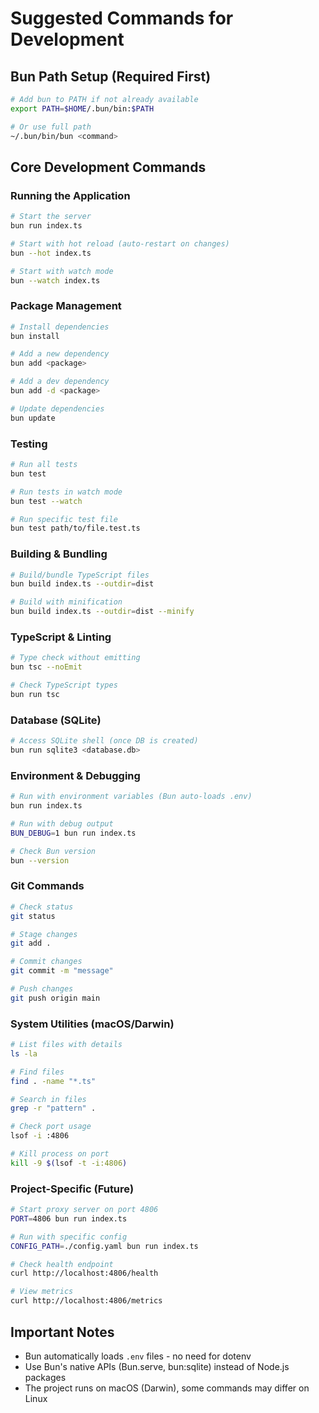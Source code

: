 # Suggested Commands for Development

## Bun Path Setup (Required First)

```bash
# Add bun to PATH if not already available
export PATH=$HOME/.bun/bin:$PATH

# Or use full path
~/.bun/bin/bun <command>
```

## Core Development Commands

### Running the Application

```bash
# Start the server
bun run index.ts

# Start with hot reload (auto-restart on changes)
bun --hot index.ts

# Start with watch mode
bun --watch index.ts
```

### Package Management

```bash
# Install dependencies
bun install

# Add a new dependency
bun add <package>

# Add a dev dependency
bun add -d <package>

# Update dependencies
bun update
```

### Testing

```bash
# Run all tests
bun test

# Run tests in watch mode
bun test --watch

# Run specific test file
bun test path/to/file.test.ts
```

### Building & Bundling

```bash
# Build/bundle TypeScript files
bun build index.ts --outdir=dist

# Build with minification
bun build index.ts --outdir=dist --minify
```

### TypeScript & Linting

```bash
# Type check without emitting
bun tsc --noEmit

# Check TypeScript types
bun run tsc
```

### Database (SQLite)

```bash
# Access SQLite shell (once DB is created)
bun run sqlite3 <database.db>
```

### Environment & Debugging

```bash
# Run with environment variables (Bun auto-loads .env)
bun run index.ts

# Run with debug output
BUN_DEBUG=1 bun run index.ts

# Check Bun version
bun --version
```

### Git Commands

```bash
# Check status
git status

# Stage changes
git add .

# Commit changes
git commit -m "message"

# Push changes
git push origin main
```

### System Utilities (macOS/Darwin)

```bash
# List files with details
ls -la

# Find files
find . -name "*.ts"

# Search in files
grep -r "pattern" .

# Check port usage
lsof -i :4806

# Kill process on port
kill -9 $(lsof -t -i:4806)
```

### Project-Specific (Future)

```bash
# Start proxy server on port 4806
PORT=4806 bun run index.ts

# Run with specific config
CONFIG_PATH=./config.yaml bun run index.ts

# Check health endpoint
curl http://localhost:4806/health

# View metrics
curl http://localhost:4806/metrics
```

## Important Notes

- Bun automatically loads `.env` files - no need for dotenv
- Use Bun's native APIs (Bun.serve, bun:sqlite) instead of Node.js packages
- The project runs on macOS (Darwin), some commands may differ on Linux
